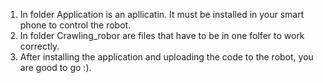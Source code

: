 1) In folder Application is an apllicatin. It must be installed in your smart phone to control the robot.
2) In folder Crawling_robor are files that have to be in one folfer to work correctly.
3) After installing the application and uploading the code to the robot, you are good to go :).
